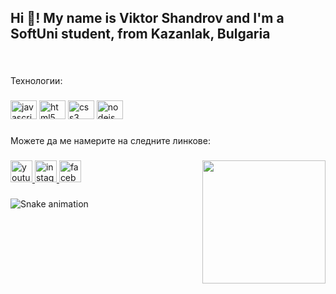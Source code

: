 <h2 align="left">Hi 👋! My name is Viktor Shandrov and I'm a SoftUni student, from Kazanlak, Bulgaria</h2>

###

<br clear="both">

<p align="left">Технологии:</p>

###

<div align="left">
  <img src="https://cdn.jsdelivr.net/gh/devicons/devicon/icons/javascript/javascript-original.svg" height="30" width="42" alt="javascript logo"  />
  <img src="https://cdn.jsdelivr.net/gh/devicons/devicon/icons/html5/html5-original.svg" height="30" width="42" alt="html5 logo"  />
  <img src="https://cdn.jsdelivr.net/gh/devicons/devicon/icons/css3/css3-original.svg" height="30" width="42" alt="css3 logo"  />
  <img src="https://cdn.jsdelivr.net/gh/devicons/devicon/icons/nodejs/nodejs-original.svg" height="30" width="42" alt="nodejs logo"  />
</div>

###

<p align="left">Можете да ме намерите на следните линкове:</p>

###

<img align="right" height="197" src="https://www.lifewire.com/thmb/cBkPYjBqS0GJCPCllhdtPoTzDgQ=/1333x1000/smart/filters:no_upscale()/kids-programming-languages-4125938-33c1d928fe5b49abab2ad6239621fdd6.gif"  />

###

<div align="left">
  <a href="https://www.youtube.com/channel/UCnCTZIl2uQJC2ZjD7wyLp2Q" target="_blank">
    <img src="https://img.shields.io/static/v1?message=Youtube&logo=youtube&label=&color=FF0000&logoColor=white&labelColor=&style=for-the-badge" height="35" alt="youtube logo"  />
  </a>
  <a href="https://www.instagram.com/viktor_shandrov/" target="_blank">
    <img src="https://img.shields.io/static/v1?message=Instagram&logo=instagram&label=&color=E4405F&logoColor=white&labelColor=&style=for-the-badge" height="35" alt="instagram logo"  />
  </a>
  <a href="https://www.facebook.com/viktor.shandrov/" target="_blank">
    <img src="https://img.shields.io/static/v1?message=Facebook&logo=facebook&label=&color=1877F2&logoColor=white&labelColor=&style=for-the-badge" height="35" alt="facebook logo"  />
  </a>
</div>

###

<img src="https://raw.githubusercontent.com/viktor/viktor/blob/output/snake.svg" alt="Snake animation" />

###
